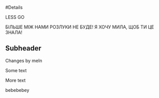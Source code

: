 #Details

LESS GO

БІЛЬШЕ МІЖ НАМИ РОЗЛУКИ НЕ БУДЕ! Я ХОЧУ МИЛА, ЩОБ ТИ ЦЕ ЗНАЛА!

## Subheader

Changes by meln

Some text

More text

bebebebey